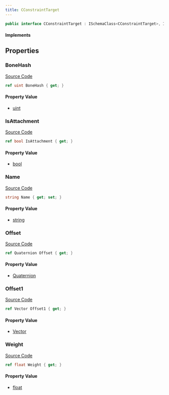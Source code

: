 ```yaml
---
title: CConstraintTarget
---
```


```csharp
public interface CConstraintTarget : ISchemaClass<CConstraintTarget>, ISchemaField, ISchemaClass, INativeHandle
```

#### Implements

## Properties

### BoneHash

[Source Code](https://github.com/swiftly-solution/swiftlys2/blob/main/managed/src/SwiftlyS2.Generated/Schemas/Interfaces/CConstraintTarget.cs#L21)

```csharp
ref uint BoneHash { get; }
```

#### Property Value

- [uint](https://learn.microsoft.com/dotnet/api/system.uint32)

### IsAttachment

[Source Code](https://github.com/swiftly-solution/swiftlys2/blob/main/managed/src/SwiftlyS2.Generated/Schemas/Interfaces/CConstraintTarget.cs#L27)

```csharp
ref bool IsAttachment { get; }
```

#### Property Value

- [bool](https://learn.microsoft.com/dotnet/api/system.boolean)

### Name

[Source Code](https://github.com/swiftly-solution/swiftlys2/blob/main/managed/src/SwiftlyS2.Generated/Schemas/Interfaces/CConstraintTarget.cs#L23)

```csharp
string Name { get; set; }
```

#### Property Value

- [string](https://learn.microsoft.com/dotnet/api/system.string)

### Offset

[Source Code](https://github.com/swiftly-solution/swiftlys2/blob/main/managed/src/SwiftlyS2.Generated/Schemas/Interfaces/CConstraintTarget.cs#L17)

```csharp
ref Quaternion Offset { get; }
```

#### Property Value

- [Quaternion](/docs/api/shared/natives/quaternion)

### Offset1

[Source Code](https://github.com/swiftly-solution/swiftlys2/blob/main/managed/src/SwiftlyS2.Generated/Schemas/Interfaces/CConstraintTarget.cs#L19)

```csharp
ref Vector Offset1 { get; }
```

#### Property Value

- [Vector](/docs/api/shared/natives/vector)

### Weight

[Source Code](https://github.com/swiftly-solution/swiftlys2/blob/main/managed/src/SwiftlyS2.Generated/Schemas/Interfaces/CConstraintTarget.cs#L25)

```csharp
ref float Weight { get; }
```

#### Property Value

- [float](https://learn.microsoft.com/dotnet/api/system.single)

